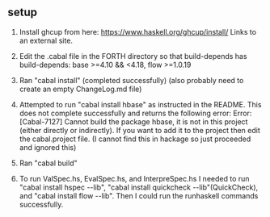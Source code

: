 ## setup
1. Install ghcup from here: https://www.haskell.org/ghcup/install/ Links to an external site.

2. Edit the .cabal file in the FORTH directory so that build-depends has   build-depends: base >=4.10 && <4.18, flow >=1.0.19

3. Ran "cabal install" (completed successfully) (also probably need to create an empty ChangeLog.md file)

4. Attempted to run "cabal install hbase" as instructed in the README. This does not complete successfully and returns the following error: Error: [Cabal-7127] Cannot build the package hbase, it is not in this project (either directly or indirectly). If you want to add it to the project then edit the cabal.project file. (I cannot find this in hackage so just proceeded and ignored this)

5. Ran "cabal build"

6. To run ValSpec.hs, EvalSpec.hs, and InterpreSpec.hs I needed to run "cabal install hspec --lib", "cabal install quickcheck --lib"(QuickCheck), and "cabal install flow --lib". Then I could run the runhaskell <HSpec test file> commands successfully.
